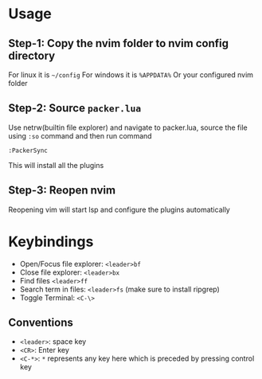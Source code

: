 # Usage

## Step-1: Copy the nvim folder to nvim config directory
For linux it is `~/config`
For windows it is `%APPDATA%`
Or your configured nvim folder

## Step-2: Source `packer.lua`
Use netrw(builtin file explorer) and navigate to packer.lua, source the file using `:so` command and then run command
```
:PackerSync
```
This will install all the plugins

## Step-3: Reopen nvim
Reopening vim will start lsp and configure the plugins automatically

# Keybindings
- Open/Focus file explorer: `<leader>bf`
- Close file explorer: `<leader>bx`
- Find files `<leader>ff`
- Search term in files: `<leader>fs` (make sure to install ripgrep)
- Toggle Terminal: `<C-\>`

## Conventions
- `<leader>`: space key
- `<CR>`: Enter key
- `<C-*>`: `*` represents any key here which is preceded by pressing control key

